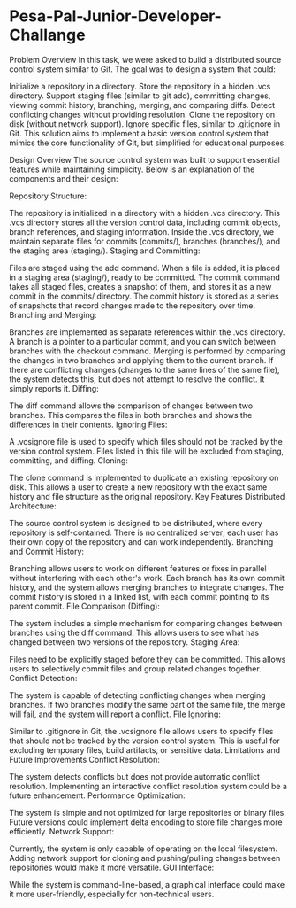 # Pesa-Pal-Junior-Developer-Challange

Problem Overview
In this task, we were asked to build a distributed source control system similar to Git. The goal was to design a system that could:

Initialize a repository in a directory.
Store the repository in a hidden .vcs directory.
Support staging files (similar to git add), committing changes, viewing commit history, branching, merging, and comparing diffs.
Detect conflicting changes without providing resolution.
Clone the repository on disk (without network support).
Ignore specific files, similar to .gitignore in Git.
This solution aims to implement a basic version control system that mimics the core functionality of Git, but simplified for educational purposes.

Design Overview
The source control system was built to support essential features while maintaining simplicity. Below is an explanation of the components and their design:

Repository Structure:

The repository is initialized in a directory with a hidden .vcs directory. This .vcs directory stores all the version control data, including commit objects, branch references, and staging information.
Inside the .vcs directory, we maintain separate files for commits (commits/), branches (branches/), and the staging area (staging/).
Staging and Committing:

Files are staged using the add command. When a file is added, it is placed in a staging area (staging/), ready to be committed.
The commit command takes all staged files, creates a snapshot of them, and stores it as a new commit in the commits/ directory.
The commit history is stored as a series of snapshots that record changes made to the repository over time.
Branching and Merging:

Branches are implemented as separate references within the .vcs directory.
A branch is a pointer to a particular commit, and you can switch between branches with the checkout command.
Merging is performed by comparing the changes in two branches and applying them to the current branch. If there are conflicting changes (changes to the same lines of the same file), the system detects this, but does not attempt to resolve the conflict. It simply reports it.
Diffing:

The diff command allows the comparison of changes between two branches. This compares the files in both branches and shows the differences in their contents.
Ignoring Files:

A .vcsignore file is used to specify which files should not be tracked by the version control system. Files listed in this file will be excluded from staging, committing, and diffing.
Cloning:

The clone command is implemented to duplicate an existing repository on disk. This allows a user to create a new repository with the exact same history and file structure as the original repository.
Key Features
Distributed Architecture:

The source control system is designed to be distributed, where every repository is self-contained. There is no centralized server; each user has their own copy of the repository and can work independently.
Branching and Commit History:

Branching allows users to work on different features or fixes in parallel without interfering with each other's work. Each branch has its own commit history, and the system allows merging branches to integrate changes.
The commit history is stored in a linked list, with each commit pointing to its parent commit.
File Comparison (Diffing):

The system includes a simple mechanism for comparing changes between branches using the diff command. This allows users to see what has changed between two versions of the repository.
Staging Area:

Files need to be explicitly staged before they can be committed. This allows users to selectively commit files and group related changes together.
Conflict Detection:

The system is capable of detecting conflicting changes when merging branches. If two branches modify the same part of the same file, the merge will fail, and the system will report a conflict.
File Ignoring:

Similar to .gitignore in Git, the .vcsignore file allows users to specify files that should not be tracked by the version control system. This is useful for excluding temporary files, build artifacts, or sensitive data.
Limitations and Future Improvements
Conflict Resolution:

The system detects conflicts but does not provide automatic conflict resolution. Implementing an interactive conflict resolution system could be a future enhancement.
Performance Optimization:

The system is simple and not optimized for large repositories or binary files. Future versions could implement delta encoding to store file changes more efficiently.
Network Support:

Currently, the system is only capable of operating on the local filesystem. Adding network support for cloning and pushing/pulling changes between repositories would make it more versatile.
GUI Interface:

While the system is command-line-based, a graphical interface could make it more user-friendly, especially for non-technical users.